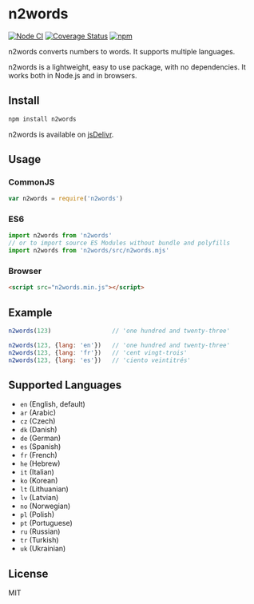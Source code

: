 # n2words

[![Node CI](https://github.com/forzagreen/n2words/workflows/Node%20CI/badge.svg?branch=master)](https://github.com/forzagreen/n2words/actions)
[![Coverage Status](https://coveralls.io/repos/github/forzagreen/n2words/badge.svg?branch=master)](https://coveralls.io/github/forzagreen/n2words?branch=master)
[![npm](https://img.shields.io/npm/v/n2words.svg)](https://www.npmjs.com/package/n2words)

n2words converts numbers to words. It supports multiple languages.

n2words is a lightweight, easy to use package, with no dependencies. It works both in Node.js and in browsers.

## Install

```sh
npm install n2words
```

n2words is available on [jsDelivr](https://www.jsdelivr.com/package/npm/n2words).

## Usage

### CommonJS

```js
var n2words = require('n2words')
```

### ES6

```js
import n2words from 'n2words'
// or to import source ES Modules without bundle and polyfills
import n2words from 'n2words/src/n2words.mjs'
```

### Browser

```html
<script src="n2words.min.js"></script>
```

## Example

```js
n2words(123)                 // 'one hundred and twenty-three'

n2words(123, {lang: 'en'})   // 'one hundred and twenty-three'
n2words(123, {lang: 'fr'})   // 'cent vingt-trois'
n2words(123, {lang: 'es'})   // 'ciento veintitrés'
```

## Supported Languages

- `en` (English, default)
- `ar` (Arabic)
- `cz` (Czech)
- `dk` (Danish)
- `de` (German)
- `es` (Spanish)
- `fr` (French)
- `he` (Hebrew)
- `it` (Italian)
- `ko` (Korean)
- `lt` (Lithuanian)
- `lv` (Latvian)
- `no` (Norwegian)
- `pl` (Polish)
- `pt` (Portuguese)
- `ru` (Russian)
- `tr` (Turkish)
- `uk` (Ukrainian)

## License

MIT
